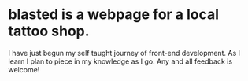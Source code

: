 # blasted is a webpage for a local tattoo shop. 
I have just begun my self taught journey of front-end development.
As I learn I plan to piece in my knowledge as I go. Any and all feedback is welcome! 
